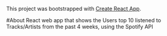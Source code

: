 This project was bootstrapped with [Create React App](https://github.com/facebookincubator/create-react-app).

#About
React web app that shows the Users top 10 listened to Tracks/Artists from the past 4 weeks, using the Spotify API 
